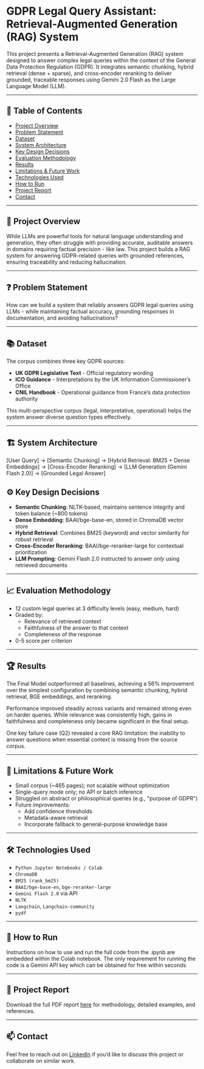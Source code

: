 # GDPR Legal Query Assistant: Retrieval-Augmented Generation (RAG) System

This project presents a Retrieval-Augmented Generation (RAG) system designed to answer complex legal queries within the context of the General Data Protection Regulation (GDPR). It integrates semantic chunking, hybrid retrieval (dense + sparse), and cross-encoder reranking to deliver grounded, traceable responses using Gemini 2.0 Flash as the Large Language Model (LLM).

---

## 📌 Table of Contents

- [Project Overview](#-Project-Overview)
- [Problem Statement](#problem-statement)
- [Dataset](#dataset)
- [System Architecture](#system-architecture)
- [Key Design Decisions](#key-design-decisions)
- [Evaluation Methodology](#evaluation-methodology)
- [Results](#results)
- [Limitations & Future Work](#limitations--future-work)
- [Technologies Used](#technologies-used)
- [How to Run](#how-to-run)
- [Project Report](#project-report)
- [Contact](#contact)

---

## 🧠 Project Overview

While LLMs are powerful tools for natural language understanding and generation, they often struggle with providing accurate, auditable answers in domains requiring factual precision - like law. This project builds a RAG system for answering GDPR-related queries with grounded references, ensuring traceability and reducing hallucination.

---

## ❓ Problem Statement

How can we build a system that reliably answers GDPR legal queries using LLMs - while maintaining factual accuracy, grounding responses in documentation, and avoiding hallucinations?

---

## 📚 Dataset

The corpus combines three key GDPR sources:

- **UK GDPR Legislative Text** - Official regulatory wording
- **ICO Guidance** - Interpretations by the UK Information Commissioner’s Office
- **CNIL Handbook** - Operational guidance from France’s data protection authority

This multi-perspective corpus (legal, interpretative, operational) helps the system answer diverse question types effectively.

---

## 🏗️ System Architecture

[User Query] -> [Semantic Chunking] -> [Hybrid Retrieval: BM25 + Dense Embeddings] -> [Cross-Encoder Reranking] -> [LLM Generation (Gemini Flash 2.0)] -> [Grounded Legal Answer]

## ⚙️ Key Design Decisions

- **Semantic Chunking**: NLTK-based, maintains sentence integrity and token balance (~800 tokens)
- **Dense Embedding**: BAAI/bge-base-en, stored in ChromaDB vector store
- **Hybrid Retrieval**: Combines BM25 (keyword) and vector similarity for robust retrieval
- **Cross-Encoder Reranking**: BAAI/bge-reranker-large for contextual prioritization
- **LLM Prompting**: Gemini Flash 2.0 instructed to answer *only* using retrieved documents

---

## 📈 Evaluation Methodology

- 12 custom legal queries at 3 difficulty levels (easy, medium, hard)
- Graded by:
  - Relevance of retrieved context
  - Faithfulness of the answer to that context
  - Completeness of the response
- 0-5 score per criterion

---

## 🏆 Results

The Final Model outperformed all baselines, achieving a 56% improvement over the simplest configuration by combining semantic chunking, hybrid retrieval, BGE embeddings, and reranking.

Performance improved steadily across variants and remained strong even on harder queries. While relevance was consistently high, gains in faithfulness and completeness only became significant in the final setup.

One key failure case (Q2) revealed a core RAG limitation: the inability to answer questions when essential context is missing from the source corpus.

---

## 🚧 Limitations & Future Work

- Small corpus (~465 pages); not scalable without optimization
- Single-query mode only; no API or batch inference
- Struggled on abstract or philosophical queries (e.g., "purpose of GDPR")
- Future improvements:
  - Add confidence thresholds
  - Metadata-aware retrieval
  - Incorporate fallback to general-purpose knowledge base

---

## 🛠️ Technologies Used

- `Python Jupyter Notebooks / Colab`
- `ChromaDB`
- `BM25 (rank_bm25)`
- `BAAI/bge-base-en`, `bge-reranker-large`
- `Gemini Flash 2.0` via API
- `NLTK`
- `Langchain`, `Langchain-community`
- `pydf`

---

## 🚀 How to Run

Instructions on how to use and run the full code from the .ipynb are embedded within the Colab notebook. The only requirement for running the code is a Gemini API key which can be obtained for free within seconds.

---

## 📎 Project Report

Download the full PDF report [here](./RAG_assignment.pdf) for methodology, detailed examples, and references.

---

## 📫 Contact

Feel free to reach out on [LinkedIn](https://www.linkedin.com/in/benjamin-sachse-consultant) if you’d like to discuss this project or collaborate on similar work.

